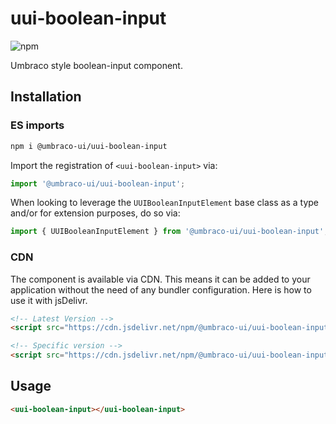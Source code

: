# uui-boolean-input

![npm](https://img.shields.io/npm/v/@umbraco-ui/uui-boolean-input?logoColor=%231B264F)

Umbraco style boolean-input component.

## Installation

### ES imports

```zsh
npm i @umbraco-ui/uui-boolean-input
```

Import the registration of `<uui-boolean-input>` via:

```javascript
import '@umbraco-ui/uui-boolean-input';
```

When looking to leverage the `UUIBooleanInputElement` base class as a type and/or for extension purposes, do so via:

```javascript
import { UUIBooleanInputElement } from '@umbraco-ui/uui-boolean-input';
```

### CDN

The component is available via CDN. This means it can be added to your application without the need of any bundler configuration. Here is how to use it with jsDelivr.

```html
<!-- Latest Version -->
<script src="https://cdn.jsdelivr.net/npm/@umbraco-ui/uui-boolean-input@latest/dist/uui-boolean-input.min.js"></script>

<!-- Specific version -->
<script src="https://cdn.jsdelivr.net/npm/@umbraco-ui/uui-boolean-input@X.X.X/dist/uui-boolean-input.min.js"></script>
```

## Usage

```html
<uui-boolean-input></uui-boolean-input>
```
